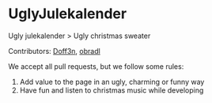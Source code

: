 # UglyJulekalender
Ugly julekalender > Ugly christmas sweater

Contributors: [Doff3n](https://github.com/Doff3n), [obradl](https://github.com/obradl)

We accept all pull requests, but we follow some rules:
1. Add value to the page in an ugly, charming or funny way
2. Have fun and listen to christmas music while developing
